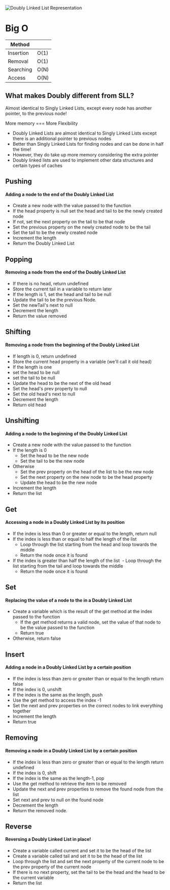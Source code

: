 ![Doubly Linked List Representation](https://upload.wikimedia.org/wikipedia/commons/thumb/5/5e/Doubly-linked-list.svg/610px-Doubly-linked-list.svg.png)

# Big O

| Method    |      |
| --------- | ---- |
| Insertion | O(1) |
| Removal   | O(1) |
| Searching | O(N) |
| Access    | O(N) |

## What makes Doubly different from SLL?

Almost identical to Singly Linked Lists, except every node has another pointer, to the previous node!

More memory === More Flexibility

- Doubly Linked Lists are almost identical to Singly Linked Lists except there is an additional pointer to previous nodes
- Better than Singly Linked Lists for finding nodes and can be done in half the time!
- However, they do take up more memory considering the extra pointer
- Doubly linked lists are used to implement other data structures and certain types of caches

## Pushing

#### Adding a node to the end of the Doubly Linked List

- Create a new node with the value passed to the function
- If the head property is null set the head and tail to be the newly created node
- If not, set the next property on the tail to be that node
- Set the previous property on the newly created node to be the tail
- Set the tail to be the newly created node
- Increment the length
- Return the Doubly Linked List

## Popping

#### Removing a node from the end of the Doubly Linked List

- If there is no head, return undefined
- Store the current tail in a variable to return later
- If the length is 1, set the head and tail to be null
- Update the tail to be the previous Node.
- Set the newTail's next to null
- Decrement the length
- Return the value removed

## Shifting

#### Removing a node from the beginning of the Doubly Linked List

- If length is 0, return undefined
- Store the current head property in a variable (we'll call it old head)
- If the length is one
- set the head to be null
- set the tail to be null
- Update the head to be the next of the old head
- Set the head's prev property to null
- Set the old head's next to null
- Decrement the length
- Return old head

## Unshifting

#### Adding a node to the beginning of the Doubly Linked List

- Create a new node with the value passed to the function
- If the length is 0
  - Set the head to be the new node
  - Set the tail to be the new node
- Otherwise
  - Set the prev property on the head of the list to be the new node
  - Set the next property on the new node to be the head property
  - Update the head to be the new node
- Increment the length
- Return the list

## Get

#### Accessing a node in a Doubly Linked List by its position

- If the index is less than 0 or greater or equal to the length, return null
- If the index is less than or equal to half the length of the list
  - Loop through the list starting from the head and loop towards the middle
  - Return the node once it is found
- If the index is greater than half the length of the list
  ​ - Loop through the list starting from the tail and loop towards the middle
  - Return the node once it is found

## Set

#### Replacing the value of a node to the in a Doubly Linked List

- Create a variable which is the result of the get method at the index passed to the function
  - If the get method returns a valid node, set the value of that node to be the value passed to the function
  - Return true
- Otherwise, return false

## Insert

#### Adding a node in a Doubly Linked List by a certain position

- If the index is less than zero or greater than or equal to the length return false
- If the index is 0, unshift
- If the index is the same as the length, push
- Use the get method to access the index -1
- Set the next and prev properties on the correct nodes to link everything together
- Increment the length
- Return true

## Removing

#### Removing a node in a Doubly Linked List by a certain position

- If the index is less than zero or greater than or equal to the length return undefined
- If the index is 0, shift
- If the index is the same as the length-1, pop
- Use the get method to retrieve the item to be removed
- Update the next and prev properties to remove the found node from the list
- Set next and prev to null on the found node
- Decrement the length
- Return the removed node.

## Reverse

#### Reversing a Doubly Linked List in place!

- Create a variable called current and set it to be the head of the list
- Create a variable called tail and set it to be the head of the list
- Loop through the list and set the next property of the current node to be the prev property of the current node
- If there is no next property, set the tail to be the head and the head to be the current variable
- Return the list
